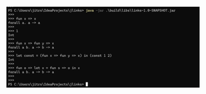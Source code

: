 ![HM REPL exmaple](https://github.com/serid/jlinks/blob/master/src/main/kotlin/jitrs/algorithmj/HM_REPL_example.png)
